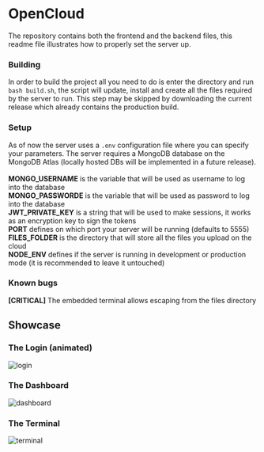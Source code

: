 # OpenCloud
The repository contains both the frontend and the backend files, this readme file illustrates how to properly set the server up.

### Building
In order to build the project all you need to do is enter the directory and run `bash build.sh`, the script will update, install and create all the files required by the server to run. This step may be skipped by downloading the current release which already contains the production build.

### Setup
As of now the server uses a `.env` configuration file where you can specify your parameters.
The server requires a MongoDB database on the MongoDB Atlas (locally hosted DBs will be implemented in a future release).
<br>
<br>
<b>MONGO_USERNAME</b> is the variable that will be used as username to log into the database
<br>
<b>MONGO_PASSWORDE</b> is the variable that will be used as password to log into the database
<br>
<b>JWT_PRIVATE_KEY</b> is a string that will be used to make sessions, it works as an encryption key to sign the tokens
<br>
<b>PORT</b> defines on which port your server will be running (defaults to 5555)
<br>
<b>FILES_FOLDER</b> is the directory that will store all the files you upload on the cloud
<br>
<b>NODE_ENV</b> defines if the server is running in development or production mode (it is recommended to leave it untouched)

### Known bugs
<b>[CRITICAL]</b> The embedded terminal allows escaping from the files directory

## Showcase
### The Login (animated)
![login](https://user-images.githubusercontent.com/38632219/165107836-32ff4bf2-48df-4e52-b7b9-7dfb67e6eea1.gif)
### The Dashboard
![dashboard](https://cdn.discordapp.com/attachments/967132141660033094/968148819529306162/unknown.png)
### The Terminal
![terminal](https://cdn.discordapp.com/attachments/967132141660033094/968148360383053864/unknown.png)
